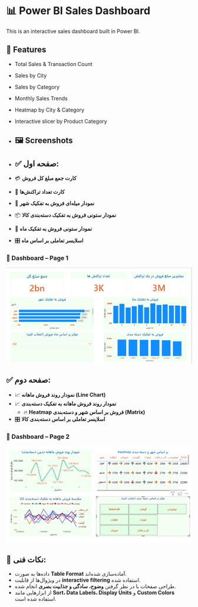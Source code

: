 # 📊 Power BI Sales Dashboard

This is an interactive sales dashboard built in Power BI.

## 📌 Features

- Total Sales & Transaction Count
- Sales by City
- Sales by Category
- Monthly Sales Trends
- Heatmap by City & Category
- Interactive slicer by Product Category

- ## 🖼️ Screenshots

- ## ✅ صفحه اول:

- 💳 **کارت جمع مبلغ کل فروش**
- 🔢 **کارت تعداد تراکنش‌ها**
- 📍 **نمودار میله‌ای فروش به تفکیک شهر**
- 📦 **نمودار ستونی فروش به تفکیک دسته‌بندی کالا**
- 📅 **نمودار ستونی فروش به تفکیک ماه**
 - 🎛️ **اسلایسر تعاملی بر اساس ماه**



### 📄 Dashboard – Page 1
![Dashboard Page 1](page1.png)

## ✅ صفحه دوم:

- 📈 **نمودار روند فروش ماهانه (Line Chart)**
- 📈 **نمودار روند فروش ماهانه به تفکیک دسته‌بندی**
  - 🔥 **Heatmap فروش بر اساس شهر و دسته‌بندی (Matrix)**
- 🎛️ **اسلایسر تعاملی بر اساس دسته‌بندی کالا**

### 📄 Dashboard – Page 2
![Dashboard Page 2](page2.png)

## 🎯 نکات فنی:

- داده‌ها به صورت **Table Format** آماده‌سازی شده‌اند.
- در ویژوال‌ها از قابلیت **interactive filtering** استفاده شده.
- طراحی صفحات با در نظر گرفتن **وضوح، سادگی و جذابیت بصری** انجام شده.
- از ابزارهایی مانند **Sort، Data Labels، Display Units** و **Custom Colors** استفاده شده است.




